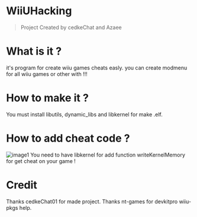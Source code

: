 # WiiUHacking
> Project Created by cedkeChat and Azaee

# What is it ?
it's program for create wiiu games cheats easly. 
you can create modmenu for all wiiu games or other with !!!

# How to make it ?
You must install libutils, dynamic_libs and libkernel for make .elf.

# How to add cheat code ?
![image1](https://i.imgur.com/OkdiZVG.png)
You need to have libkernel for add function writeKernelMemory for get cheat on your game !

# Credit
Thanks cedkeChat01 for made project.
Thanks nt-games for devkitpro wiiu-pkgs help.
